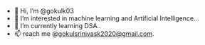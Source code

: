 - 👋 Hi, I’m @gokulk03
- 👀 I’m interested in machine learning and Artificial Intelligence...
- 🌱 I’m currently learning DSA..
- 📫 reach me @gokulsrinivask2020@gmail.com.

<!---
gokulk03/gokulk03 is a ✨ special ✨ repository because its `README.md` (this file) appears on your GitHub profile.
You can click the Preview link to take a look at your changes.
--->
